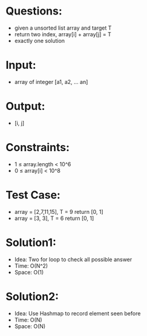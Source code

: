 # Questions: 
 - given a unsorted list array and target T
 - return two index,  array[i] + array[j] = T
 - exactly one solution

# Input: 
 - array of integer [a1, a2, ... an]

# Output:
 - [i, j]

# Constraints:
 - 1 ≤ array.length < 10^6
 - 0 ≤ array[i] < 10^8

# Test Case:
 - array = [2,7,11,15], T = 9 return [0, 1]
 - array = [3, 3], T = 6 return [0, 1]

# Solution1: 
 - Idea: Two for loop to check all possible answer 
 - Time: O(N^2)
 - Space: O(1)

# Solution2:
 - Idea: Use Hashmap to record element seen before
 - Time: O(N)
 - Space: O(N)
